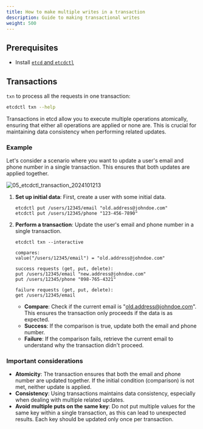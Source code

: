 ```yaml
---
title: How to make multiple writes in a transaction
description: Guide to making transactional writes
weight: 500
---
```



## Prerequisites

* Install [`etcd` and `etcdctl`](https://etcd.io/docs/v3.5/install/)

## Transactions

`txn` to process all the requests in one transaction:

```bash
etcdctl txn --help
```

Transactions in etcd allow you to execute multiple operations atomically, ensuring that either all operations are applied or none are. This is crucial for maintaining data consistency when performing related updates.

### Example

Let's consider a scenario where you want to update a user's email and phone number in a single transaction. This ensures that both updates are applied together.

![05_etcdctl_transaction_2024101213](https://github.com/user-attachments/assets/01320212-b824-40b0-8a33-c6d74c600248)

1. **Set up initial data**: First, create a user with some initial data.

   ```shell
   etcdctl put /users/12345/email "old.address@johndoe.com"
   etcdctl put /users/12345/phone "123-456-7890"
   ```

2. **Perform a transaction**: Update the user's email and phone number in a single transaction.

   ```shell
   etcdctl txn --interactive

   compares:
   value("/users/12345/email") = "old.address@johndoe.com"

   success requests (get, put, delete):
   put /users/12345/email "new.address@johndoe.com"
   put /users/12345/phone "098-765-4321"

   failure requests (get, put, delete):
   get /users/12345/email
   ```

   * **Compare**: Check if the current email is "<old.address@johndoe.com>". This ensures the transaction only proceeds if the data is as expected.
   * **Success**: If the comparison is true, update both the email and phone number.
   * **Failure**: If the comparison fails, retrieve the current email to understand why the transaction didn't proceed.

### Important considerations

* **Atomicity**: The transaction ensures that both the email and phone number are updated together. If the initial condition (comparison) is not met, neither update is applied.
* **Consistency**: Using transactions maintains data consistency, especially when dealing with multiple related updates.
* **Avoid multiple puts on the same key**: Do not put multiple values for the same key within a single transaction, as this can lead to unexpected results. Each key should be updated only once per transaction.
